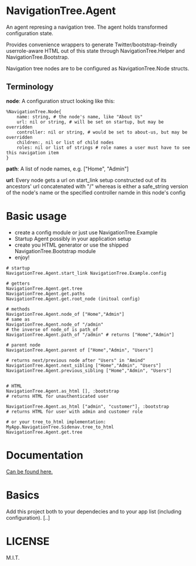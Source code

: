 # NavigationTree.Agent
An agent represing a navigation tree. The agent holds transformed configuration
state. 

Provides convenience wrappers to generate Twitter/bootstrap-freindly
userrole-aware HTML out of this state through NavigationTree.Helper and
NavigationTree.Bootstrap.

Navigation tree nodes are to be configured as NavigationTree.Node structs.

## Terminology

__node__: A configuration struct looking like this:
```
%NavigationTree.Node{
    name: string, # the node's name, like "About Us"
    url: nil or string, # will be set on startup, but may be overridden
    controller: nil or string, # would be set to about-us, but may be overridden
    children:, nil or list of child nodes
    roles: nil or list of strings # role names a user must have to see this navigation item
}
```

__path__: A list of node names, e.g. ["Home", "Admin"]

__url__: Every node gets a url on start_link setup constructed out of its ancestors' url 
concatenated with "/<controller>" whereas <controller> is either a safe_string version of
the node's name or the specified controller namde in this node's config


# Basic usage
- create a config module or just use NavigationTree.Example
- Startup Agent possibly in your application setup
- create you HTML generator or use the shipped NavigationTree.Bootstrap module
- enjoy!

```
# startup
NavigationTree.Agent.start_link NavigationTree.Example.config

# getters
NavigationTree.Agent.get.tree
NavigationTree.Agent.get.paths
NavigationTree.Agent.get.root_node (initoal config)

# methods
NavigationTree.Agent.node_of ["Home","Admin"]
# same as
NavigationTree.Agent.node_of "/admin"
# the inverse of node_of is path_of
NavigationTree.Agent.path_of "/admin" # returns ["Home","Admin"]

# parent node
NavigationTree.Agent.parent of ["Home","Admin", "Users"]

# returns next/previous node after "Users" in "Amind"
NavigationTree.Agent.next_sibling ["Home","Admin", "Users"]
NavigationTree.Agent.previous_sibling ["Home","Admin", "Users"]
 

# HTML
NavigationTree.Agent.as_html [], :bootstrap
# returns HTML for unauthenticated user

NavigationTree.Agent.as_html ["admin", "customer"], :bootstrap 
# returns HTML for user with admin and customer role

# or your tree_to_html implementation:
MyApp.NavigationTree.Sidenav.tree_to_html NavigationTree.Agent.get.tree

```

# Documentation 
[Can be found here.](http://hexdocs.pm/navigation_tree/0.4.0/NavigationTree.Agent.html)

# Basics

Add this project both to your dependecies and to your app list (including configuration). [..]

# LICENSE
M.I.T.
